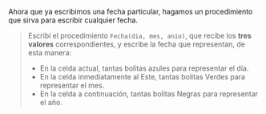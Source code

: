 Ahora que ya escribimos una fecha particular, hagamos un procedimiento que sirva para escribir cualquier fecha.

> Escribí el procedimiento `Fecha(dia, mes, anio)`, que recibe los **tres valores** correspondientes, y escribe la fecha que representan, de esta manera:
>
> * En la celda actual, tantas bolitas azules para representar el día.
> * En la celda inmediatamente al Este, tantas bolitas Verdes para representar el mes.
> * En la celda a continuación, tantas bolitas Negras para representar el año.